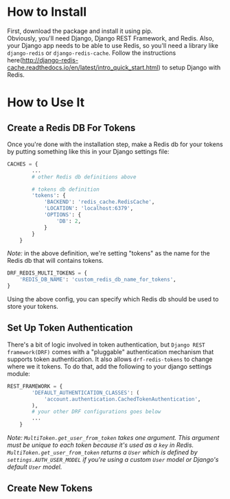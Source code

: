 # How to Install
First, download the package and install it using pip.   
Obviously, you'll need Django, Django REST Framework, and Redis. Also, your Django app needs to be able to use Redis, so you'll need a library like `django-redis` or `django-redis-cache`.
Follow the instructions here(http://django-redis-cache.readthedocs.io/en/latest/intro_quick_start.html) to setup Django with Redis.   
# How to Use It
## Create a Redis DB For Tokens
Once you're done with the installation step, make a Redis db for your tokens by putting something like this in your Django settings file:   
```python
CACHES = {
        ...
        # other Redis db definitions above

        # tokens db definition
        'tokens': {
            'BACKEND': 'redis_cache.RedisCache',
            'LOCATION': 'localhost:6379',
            'OPTIONS': {
                'DB': 2,
            }
        }
    }
```
*Note:* in the above definition, we're setting "tokens" as the name for the Redis db that will contains tokens.
```python
DRF_REDIS_MULTI_TOKENS = {
    'REDIS_DB_NAME': 'custom_redis_db_name_for_tokens',
}
```
Using the above config, you can specify which Redis db should be used to store your tokens.
## Set Up Token Authentication
There's a bit of logic involved in token authentication, but `Django REST framework(DRF)` comes with a "pluggable" authentication mechanism that supports token authentication.
It also allows `drf-redis-tokens` to change where we it tokens. To do that, add the following to your django settings module:
```python
REST_FRAMEWORK = {
        'DEFAULT_AUTHENTICATION_CLASSES': (
            'account.authentication.CachedTokenAuthentication',
        ),
        # your other DRF configurations goes below
        ...
    }
```
*Note: `MultiToken.get_user_from_token` takes one argument. This argument must be unique to each token because it's used as a `key` in Redis. `MultiToken.get_user_from_token` returns a `User` which is defined by `settings.AUTH_USER_MODEL` if you're using a custom `User` model or Django's default `User` model.*    
## Create New Tokens


